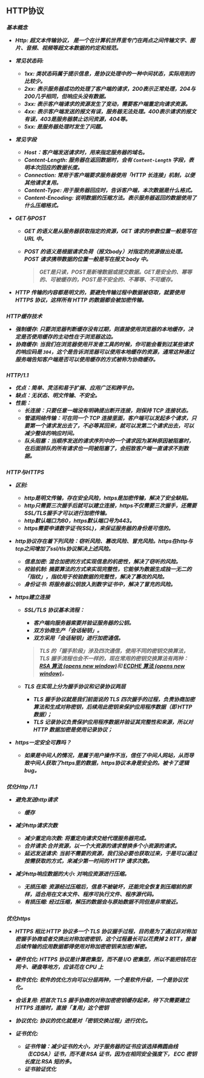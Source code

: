 ## HTTP协议

<h5>基本概念

- Http: 超文本传输协议， 是一个在计算机世界里专门在**两点**之间**传输**文字、图片、音频、视频等**超文本**数据的**约定和规范**。



- 常见状态码:
  - 1xx: 类状态码属于**提示信息**，是协议处理中的一种中间状态，实际用到的比较少。
  - 2xx: 表示服务器成功的处理了客户端的请求，200表示正常处理，204与200几乎相同，但响应头没有数据。
  - 3xx: 表示客户端请求的资源发生了变动，需要客户端重定向请求资源。
  - 4xx: 表示客户端发送的报文有误，服务器无法处理。400表示请求的报文有误，403是服务器禁止访问资源，404等。
  - 5xx: 是服务器处理时发生了问题。



- 常见字段
  - *Host*：客户端发送请求时，用来指定服务器的域名。
  - *Content-Length*: 服务器在返回数据时，会有 `Content-Length` 字段，表明本次回应的数据长度。
  - *Connection*: 常用于客户端要求服务器使用「HTTP 长连接」机制，以便其他请求复用。
  - *Content-Type*: 用于服务器回应时，告诉客户端，本次数据是什么格式。
  - *Content-Encoding*: 说明数据的压缩方法。表示服务器返回的数据使用了什么压缩格式。



- GET与POST

  - GET 的语义是从服务器获取指定的资源，GET 请求的参数位置一般是写在 URL 中。

  - POST 的语义是根据请求负荷（报文body）对指定的资源做出处理。POST 请求携带数据的位置一般是写在报文 body 中。

    > GET是**只读**，POST是**新增数据或提交数据**。GET是安全的、幂等的、可被缓存的，POST是不安全的、不幂等、不可缓存。



- HTTP 传输的内容都是明文的，要避免传输过程中数据被窃取，就要使用 HTTPS 协议，这样所有 HTTP 的数据都会被加密传输。



<h5>HTTP缓存技术

- 强制缓存: 只要浏览器判断缓存没有过期，则直接使用浏览器的本地缓存，决定是否使用缓存的主动性在于浏览器这边。
- 协商缓存: 当我们在浏览器使用开发者工具的时候，你可能会看到过某些请求的响应码是 `304`，这个是告诉浏览器可以使用本地缓存的资源，通常这种**通过服务端告知客户端是否可以使用缓存的方式被称为协商缓存**。



<h5>HTTP/1.1

- 优点：简单、灵活和易于扩展、应用广泛和跨平台。
- 缺点：无状态、明文传输、不安全。
- 性能：
  - **长连接**：只要任意一端没有明确提出断开连接，则保持 TCP 连接状态。
  - **管道网络传输**：可在同一个 TCP 连接里面，客户端可以发起多个请求，只要第一个请求发出去了，不必等其回来，就可以发第二个请求出去，可以**减少整体的响应时间**。
  - **队头阻塞**：当顺序发送的请求序列中的一个请求因为某种原因被阻塞时，在后面排队的所有请求也一同被阻塞了，会招致客户端一直请求不到数据。



<h5>HTTP与HTTPS

- 区别: 
  - http是明文传输，存在安全风险，https是加密传输，解决了安全缺陷。
  - http只需要三次握手后就可以建立连接，https不仅需要三次握手，还需要SSL/TLS握手才可以进行加密传输。
  - http默认端口为80，https默认端口号为443。
  - https需要申请数字证书(SSL)，来保证服务器的身份是可信的。



- http协议存在着下列风险：窃听风险、篡改风险、冒充风险。https在http与tcp之间增加了ssl/tls协议解决上述风险。

  - 信息加密: **混合加密**的方式实现信息的**机密性**，解决了窃听的风险。
  - 校验机制: **摘要算法**的方式来实现**完整性**，它能够为数据生成独一无二的「指纹」，指纹用于校验数据的完整性，解决了篡改的风险。
  - 身份证书: 将服务器公钥放入到**数字证书**中，解决了冒充的风险。

  

- https建立连接

  - SSL/TLS 协议基本流程：

    - 客户端向服务器索要并验证服务器的公钥。
    - 双方协商生产「会话秘钥」。
    - 双方采用「会话秘钥」进行加密通信。

    > TLS 的「握手阶段」涉及**四次**通信，使用不同的密钥交换算法，TLS 握手流程也会不一样的，现在常用的密钥交换算法有两种：[RSA 算法 (opens new window)](https://xiaolincoding.com/network/2_http/https_rsa.html)和 [ECDHE 算法 (opens new window)](https://xiaolincoding.com/network/2_http/https_ecdhe.html)。

  - TLS 在实现上分为**握手协议**和**记录协议**两层

    - TLS 握手协议就是我们前面说的 TLS 四次握手的过程，负责协商加密算法和生成对称密钥，后续用此密钥来保护应用程序数据（即 HTTP 数据）；
    - TLS 记录协议负责保护应用程序数据并验证其完整性和来源，所以对 HTTP 数据加密是使用记录协议；



- https一定安全可靠吗？
  - 如果是中间人的情况，是属于用户操作不当，信任了中间人网站，从而导致中间人获取了https里的数据，https协议本身是安全的。被卡了逻辑bug。



<h5>优化Http /1.1

- 避免发送http请求
  - 缓存

- 减少http请求次数
  - 减少重定向次数: 将重定向请求交给代理服务器完成。
  - 合并请求:合并资源，以一个大资源的请求替换多个小资源的请求。
  - 延迟发送请求: 当前不需要的资源，我们没必要也获取过来，于是可以通过**按需获取**的方式，来减少第一时间的 HTTP 请求次数。
- 减少http响应数据的大小: 对响应资源进行压缩。
  - 无损压缩: 资源经过压缩后，信息不被破坏，还能完全恢复到压缩前的原样，适合用在文本文件、程序可执行文件、程序源代码。
  - 有损压缩: 经过压缩，解压的数据会与原始数据不同但是非常接近。



<h5>优化https

- HTTPS 相比 HTTP 协议多一个 TLS 协议握手过程，**目的是为了通过非对称加密握手协商或者交换出对称加密密钥**，这个过程最长可以花费掉 2 RTT，接着后续传输的应用数据都得使用对称加密密钥来加密/解密。



- 硬件优化: **HTTPS 协议是计算密集型，而不是 I/O 密集型**，所以不能把钱花在网卡、硬盘等地方，应该花在 CPU 上
- 软件优化: 软件的优化方向可以分层两种，一个是**软件升级**，一个是**协议优化**。
- 会话复用: 把首次 TLS 握手协商的对称加密密钥缓存起来，待下次需要建立 HTTPS 连接时，直接「复用」这个密钥
- 协议优化: 协议的优化就是对「密钥交换过程」进行优化。
- 证书优化:
  - 证书传输：减少证书的大小，**对于服务器的证书应该选择椭圆曲线（ECDSA）证书，而不是 RSA 证书，因为在相同安全强度下， ECC 密钥长度比 RSA 短的多**。
  - 证书验证优化

